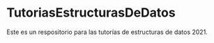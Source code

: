 # TutoriasEstructurasDeDatos
Este es un respositorio para las tutorías de estructuras de datos 2021.
